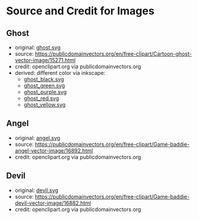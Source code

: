 # Source and Credit for Images
## Ghost
 - original: [ghost.svg](./ghost.svg)
 - source: https://publicdomainvectors.org/en/free-clipart/Cartoon-ghost-vector-image/15271.html
 - credit: openclipart.org via publicdomainvectors.org 
 - derived: different color via inkscape:
   + [ghost_black.svg](./ghost_black.svg)
   + [ghost_green.svg](./ghost_green.svg)
   + [ghost_purple.svg](./ghost_purple.svg)
   + [ghost_red.svg](./ghost_red.svg)
   + [ghost_yellow.svg](./ghost_yellow.svg)

## Angel
 - original: [angel.svg](./angel.svg)
 - source: https://publicdomainvectors.org/en/free-clipart/Game-baddie-angel-vector-image/16892.html
 - credit: openclipart.org via publicdomainvectors.org 

## Devil
 - original: [devil.svg](./devil.svg)
 - source: https://publicdomainvectors.org/en/free-clipart/Game-baddie-devil-vector-image/16882.html
 - credit: openclipart.org via publicdomainvectors.org 
